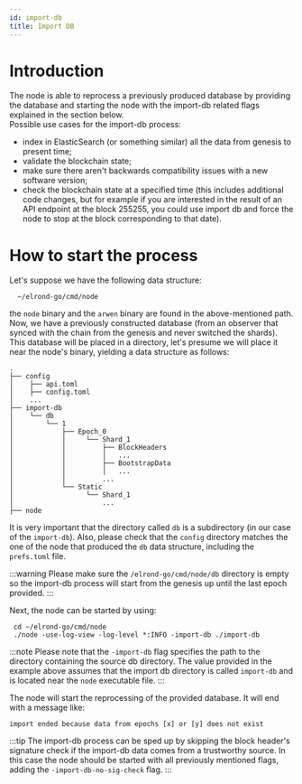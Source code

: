 ```yaml
---
id: import-db
title: Import DB
---
```


# Introduction
The node is able to reprocess a previously produced database by providing the database and starting 
the node with the import-db related flags explained in the section below. <br>
Possible use cases for the import-db process:
- index in ElasticSearch (or something similar) all the data from genesis to present time;
- validate the blockchain state;
- make sure there aren't backwards compatibility issues with a new software version;
- check the blockchain state at a specified time (this includes additional code changes, but for example if you are 
  interested in the result of an API endpoint at the block 255255, you could use import db and force the node to stop 
  at the block corresponding to that date).
  
# How to start the process
Let's suppose we have the following data structure:
```
  ~/elrond-go/cmd/node
```

the `node` binary and the `arwen` binary are found in the above-mentioned path.
Now, we have a previously constructed database (from an observer that synced with the chain from the 
genesis and never switched the shards). This database will be placed in a directory, let's presume
we will place it near the node's binary, yielding a data structure as follows:

```
.
├── config
│    ├── api.toml
│    ├── config.toml
│    ...
├── import-db
│    └── db
│        └── 1
│            ├── Epoch_0
│            │     └── Shard_1
│            │         ├── BlockHeaders
│            │         │   ...
│            │         ├── BootstrapData
│            │         │   ...
│            │         ...
│            └── Static
│                  └── Shard_1
│                      ...
├── node
```

It is very important that the directory called `db` is a subdirectory (in our case of the `import-db`).
Also, please check that the `config` directory matches the one of the node that produced the `db` data 
structure, including the `prefs.toml` file. <br>

:::warning
Please make sure the `/elrond-go/cmd/node/db` directory is empty so the import-db process will start 
from the genesis up until the last epoch provided.
:::

Next, the node can be started by using:

```
 cd ~/elrond-go/cmd/node
 ./node -use-log-view -log-level *:INFO -import-db ./import-db 
```

:::note
Please note that the `-import-db` flag specifies the path to the directory containing the source db directory. The value provided in the example above assumes that the import db directory is called `import-db` and is located near the `node` executable file.
:::


The node will start the reprocessing of the provided database. It will end with a message like:
```
import ended because data from epochs [x] or [y] does not exist
```

:::tip
The import-db process can be sped up by skipping the block header's signature check if the import-db data comes from a trustworthy source.
In this case the node should be started with all previously mentioned flags, adding the `-import-db-no-sig-check` flag.
:::
